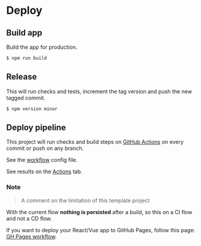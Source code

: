 # Deploy


## Build app

Build the app for production.

```sh
$ npm run build
```


## Release

This will run checks and tests, increment the tag version and push the new tagged commit.

```sh
$ npm version minor
```


## Deploy pipeline

This project will run checks and build steps on [GitHub Actions](https://github.com/features/actions) on every commit or push on any branch.

See the [workflow](/.github/workflows/main.yml) config file.

See results on the [Actions](https://github.com/MichaelCurrin/node-project-template/actions/) tab.

### Note
> A comment on the limitation of this template project

With the current flow **nothing is persisted** after a build, so this on a CI flow and not a CD flow.

If you want to deploy your React/Vue app to GitHub Pages, follow this page: [GH Pages workflow](https://github.com/MichaelCurrin/code-cookbook/blob/master/recipes/ci-cd/github-actions/workflows/node/gh-pages.md).
